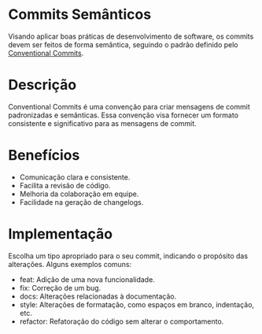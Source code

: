 # Commits Semânticos
Visando aplicar boas práticas de desenvolvimento de software, os commits devem ser feitos de forma semântica, seguindo o padrão definido pelo [Conventional Commits](https://www.conventionalcommits.org/en/v1.0.0/).

# Descrição
Conventional Commits é uma convenção para criar mensagens de commit padronizadas e semânticas. Essa convenção visa fornecer um formato consistente e significativo para as mensagens de commit.

# Benefícios
- Comunicação clara e consistente.
- Facilita a revisão de código.
- Melhoria da colaboração em equipe.
- Facilidade na geração de changelogs.

# Implementação
Escolha um tipo apropriado para o seu commit, indicando o propósito das alterações. Alguns exemplos comuns:
- feat: Adição de uma nova funcionalidade.
- fix: Correção de um bug.
- docs: Alterações relacionadas à documentação.
- style: Alterações de formatação, como espaços em branco, indentação, etc.
- refactor: Refatoração do código sem alterar o comportamento.